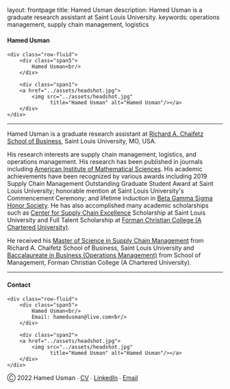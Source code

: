 layout: frontpage
title: Hamed Usman
description: Hamed Usman is a graduate research assistant at Saint Louis University. 
keywords: operations management, supply chain management, logistics

<div class="container">
<h4><a name="contact"></a>Hamed Usman</h4>

    <div class="row-fluid">
        <div class="span5">
            Hamed Usman<br/>
        </div>

        <div class="span1">
        <a href="../assets/headshot.jpg">
            <img src="../assets/headshot.jpg"
                  title="Hamed Usman" alt="Hamed Usman"/></a>
        </div>
    </div>
</div>

---

<p>Hamed Usman is a graduate research assistant at <a href="https://www.slu.edu/business">Richard A. Chaifetz School of Business</a>, Saint Louis University, MO, USA.</p>
<p>His research interests are supply chain management, logistics, and operations management. His research has been published in journals including <a href="https://www.aimsciences.org">American Institute of Mathematical Sciences</a>. His academic achievements have been recognized by various awards including 2019 Supply Chain Management Outstanding Graduate Student Award at Saint Louis University; honorable mention at Saint Louis University's Commencement Ceremony; and lifetime induction in <a href="https://www.betagammasigma.org">Beta Gamma Sigma Honor Society</a>. He has also accomplished many academic scholarships such as <a href="https://www.slu.edu/business/centers/supply-chain-excellence/index.php">Center for Supply Chain Excellence</a> Scholarship at Saint Louis University and Full Talent Scholarship at <a href="https://www.fccollege.edu.pk">Forman Christian College (A Chartered University)</a>.</p>
<p>He received his <a href="https://www.slu.edu/business/graduate/supply-chain-management">Master of Science in Supply Chain Management</a> from Richard A. Chaifetz School of Business, Saint Louis University and <a href="https://www.fccollege.edu.pk/baccalaureate-in-business/">Baccalaureate in Business (Operations Management)</a> from School of Management, Forman Christian College (A Chartered University).</p>

---

<div class="container">
<h4><a name="contact"></a>Contact</h4>

    <div class="row-fluid">
        <div class="span5">
            Hamed Usman<br/>
            Email: hamedusman@live.com<br/>
        </div>

        <div class="span2">
        <a href="../assets/headshot.jpg">
            <img src="../assets/headshot.jpg"
                  title="Hamed Usman" alt="Hamed Usman"/></a>
        </div>
    </div>
</div>


<div class="footer">
  <p>Ⓒ 2022 Hamed Usman ∙ <a href="{{ BASE_PATH }}/assets/CV.pdf">CV</a> ∙ <a href="https://linkedin.com/in/hamedusman">LinkedIn</a> ∙ <a href="mailto:hamedusman@live.com">Email</a></p>
</div>
